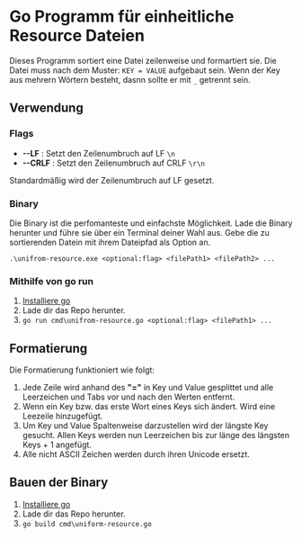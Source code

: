 # Go Programm für einheitliche Resource Dateien
Dieses Programm sortiert eine Datei zeilenweise und formartiert sie.
Die Datei muss nach dem Muster: `KEY = VALUE` aufgebaut sein.
Wenn der Key aus mehrern Wörtern besteht, dasnn sollte er mit `_` getrennt sein.

## Verwendung

### Flags
- **--LF** : Setzt den Zeilenumbruch auf LF `\n`
- **--CRLF** : Setzt den Zeilenumbruch auf CRLF `\r\n`

Standardmäßig wird der Zeilenumbruch auf LF gesetzt.

### Binary
Die Binary ist die perfomanteste und einfachste Möglichkeit. Lade die Binary herunter und führe sie über ein Terminal deiner Wahl aus. Gebe die zu sortierenden Datein mit ihrem Dateipfad als Option an.

`.\unifrom-resource.exe <optional:flag> <filePath1> <filePath2> ...`

### Mithilfe von go run
1. [Installiere go](https://go.dev/doc/install)
2. Lade dir das Repo herunter.
3. `go run cmd\unifrom-resource.go <optional:flag> <filePath1> ...`

## Formatierung
Die Formatierung funktioniert wie folgt:

1. Jede Zeile wird anhand des **"="** in Key und Value gesplittet und alle Leerzeichen und Tabs vor und nach den Werten entfernt.
2. Wenn ein Key bzw. das erste Wort eines Keys sich ändert. Wird eine Leezeile hinzugefügt.
3. Um Key und Value Spaltenweise darzustellen wird der längste Key gesucht. Allen Keys werden nun Leerzeichen bis zur länge des längsten Keys + 1 angefügt.
4. Alle nicht ASCII Zeichen werden durch ihren Unicode ersetzt.

## Bauen der Binary
1. [Installiere go](https://go.dev/doc/install)
2. Lade dir das Repo herunter.
3. `go build cmd\uniform-resource.go`
